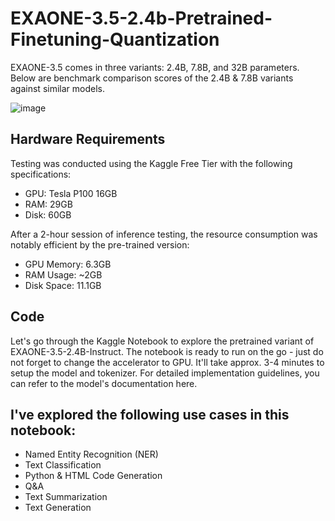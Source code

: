 # EXAONE-3.5-2.4b-Pretrained-Finetuning-Quantization
EXAONE-3.5 comes in three variants: 2.4B, 7.8B, and 32B parameters. Below are benchmark comparison scores of the 2.4B & 7.8B variants against similar models.

![image](https://github.com/user-attachments/assets/639f66a4-2653-460a-aeda-b563cbc7507d)

## Hardware Requirements
Testing was conducted using the Kaggle Free Tier with the following specifications:
- GPU: Tesla P100 16GB
- RAM: 29GB
- Disk: 60GB

After a 2-hour session of inference testing, the resource consumption was notably efficient by the pre-trained version:
- GPU Memory: 6.3GB
- RAM Usage: ~2GB
- Disk Space: 11.1GB

## Code
Let's go through the Kaggle Notebook to explore the pretrained variant of EXAONE-3.5-2.4B-Instruct. The notebook is ready to run on the go - just do not forget to change the accelerator to GPU. It'll take approx. 3-4 minutes to setup the model and tokenizer. For detailed implementation guidelines, you can refer to the model's documentation here.

## I've explored the following use cases in this notebook:

- Named Entity Recognition (NER)
- Text Classification
- Python & HTML Code Generation
- Q&A
- Text Summarization
- Text Generation
